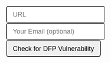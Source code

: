 <style>
    
    .input-lg {
    height: 46px;
    padding: 10px 16px;
    font-size: 18px;
    line-height: 1.3333333;
    border-radius: 6px;
}
</style>

<form method="get" action="https://3xaar5y426.execute-api.us-east-1.amazonaws.com/prod/dfp-vuln-checker">
    <input name="url" id="url" class="input-lg" placeholder="URL"/>
    <input name="email" id="email" class="input-lg" placeholder="Your Email (optional)"/> <br/>
    <input type="submit" value="Check for DFP Vulnerability" class="input-lg" onclick="handleOutboundLinkClicks(this)"/>
</form>

<!-- Global site tag (gtag.js) - Google Analytics -->
<script async src="https://www.googletagmanager.com/gtag/js?id=UA-1241000-12"></script>
<script>
  window.dataLayer = window.dataLayer || [];
  function gtag(){dataLayer.push(arguments);}
  gtag('js', new Date());

  gtag('config', 'UA-1241000-12');
  
  function handleOutboundLinkClicks(event) {
  ga('send', 'event', {
    eventCategory: 'Check URL',
    eventAction: 'click',
    eventLabel: document.forms[0].url.value + ' ' + document.forms[0].email.value
  });
  }
</script>
